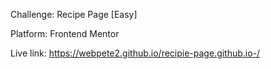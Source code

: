 Challenge: Recipe Page [Easy]

Platform: Frontend Mentor

Live link: https://webpete2.github.io/recipie-page.github.io-/
